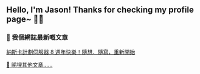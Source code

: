 Hello, I'm Jason! Thanks for checking my profile page~ 👋🏻
----------------------------------------------------------

### 📖 我個網誌最新嘅文章

<!-- FEED:THINK_&_WRITE:START -->
<a href="https://jasonhk.blog/2020/08/project-nazca-happy-8th-anniversary/" target="_blank">納斯卡計劃伺服器 8 週年快樂！</a><a href="https://jasonhk.blog/2020/08/a-restart-of-my-blog/" target="_blank">隨想．隨寫，重新開始</a>
<!-- FEED:THINK_&_WRITE:END -->

[🔗 睇埋其他文章……][think-n-write/homepage]

[think-n-write/homepage]: https://jasonhk.blog/

